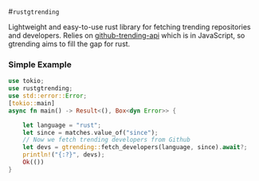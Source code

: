 #`rustgtrending`

Lightweight and easy-to-use rust library for fetching
trending repositories and developers. Relies on
[github-trending-api](https://github.com/huchenme/github-trending-api)
which is in JavaScript, so gtrending aims to fill the gap
for rust.

### Simple Example

```rust 
use tokio;
use rustgtrending;
use std::error::Error;
[tokio::main]
async fn main() -> Result<(), Box<dyn Error>> {

    let language = "rust";
    let since = matches.value_of("since");
    // Now we fetch trending developers from Github
    let devs = gtrending::fetch_developers(language, since).await?;
    println!("{:?}", devs);
    Ok(())
}

